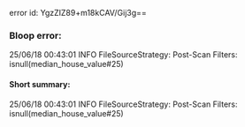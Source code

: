 error id: YgzZIZ89+m18kCAV/Gij3g==
### Bloop error:

25/06/18 00:43:01 INFO FileSourceStrategy: Post-Scan Filters: isnull(median_house_value#25)
#### Short summary: 

25/06/18 00:43:01 INFO FileSourceStrategy: Post-Scan Filters: isnull(median_house_value#25)